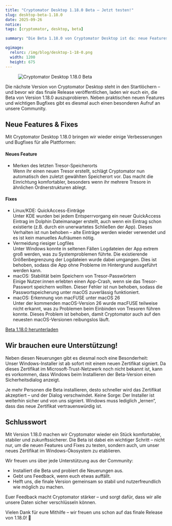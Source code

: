 ```yaml
---
title: "Cryptomator Desktop 1.18.0 Beta – Jetzt testen!"
slug: desktop-beta-1.18.0
date: 2025-09-26
notice: 
tags: [cryptomator, desktop, beta]

summary: "Die Beta 1.18.0 von Cryptomator Desktop ist da: neue Features, wichtige Fixes und ein neues Windows-Zertifikat. Testet sie jetzt und gebt uns Feedback!"

ogimage:
  relsrc: /img/blog/desktop-1-18-0.png
  width: 1200
  height: 675
---
```


<figure class="text-center">
  <img class="inline-block rounded-sm" src="/img/blog/desktop-1-18-0.png" alt="Cryptomator Desktop 1.18.0 Beta" />
</figure>

Die nächste Version von Cryptomator Desktop steht in den Startlöchern – und bevor wir das finale Release veröffentlichen, laden wir euch ein, die Beta von Version 1.18.0 auszuprobieren. Neben praktischen neuen Features und wichtigen Bugfixes gibt es diesmal auch einen besonderen Aufruf an unsere Community.

## Neue Features & Fixes

Mit Cryptomator Desktop 1.18.0 bringen wir wieder einige Verbesserungen und Bugfixes für alle Plattformen:

#### Neues Feature

- Merken des letzten Tresor-Speicherorts  
  Wenn ihr einen neuen Tresor erstellt, schlägt Cryptomator nun automatisch den zuletzt gewählten Speicherort vor. Das macht die Einrichtung komfortabler, besonders wenn ihr mehrere Tresore in ähnlichen Ordnerstrukturen ablegt.

#### Fixes

- Linux/KDE: QuickAccess-Einträge  
  Unter KDE wurden bei jedem Entsperrvorgang ein neuer QuickAccess Eintrag im Dolphin Dateimanager erstellt, auch wenn ein Eintrag schon existierte (z.B. durch ein unerwartetes Schließen der App). Dieses Verhalten ist nun behoben – alte Einträge werden wieder verwendet und es ist kein manuelles Aufräumen nötig.
- Vermeidung riesiger Logfiles  
  Unter Windows konnte in seltenen Fällen Logdateien der App extrem groß werden, was zu Systemproblemen führte. Die existierende Größenbegrenzung der Logdateien wurde dabei umgangen. Dies ist behoben, sodass die App ohne Probleme im Hintergrund ausgeführt werden kann.
- macOS: Stabilität beim Speichern von Tresor-Passwörtern  
  Einige Nutzer:innen erlebten einen App-Crash, wenn sie das Tresor-Passwort speichern wollten. Dieser Fehler ist nun behoben, sodass die Passwortspeicherung unter macOS zuverlässig funktioniert.
- macOS: Erkennung von macFUSE unter macOS 26  
  Unter der kommenden macOS-Version 26 wurde macFUSE teilweise nicht erkannt, was zu Problemen beim Einbinden von Tresoren führen konnte. Dieses Problem ist behoben, damit Cryptomator auch auf den neuesten macOS-Versionen reibungslos läuft.

<div class="text-center">
  <a href="/downloads/"><i class="fa-solid fa-download"></i> Beta 1.18.0 herunterladen</a>
</div>

## Wir brauchen eure Unterstützung!

Neben diesen Neuerungen gibt es diesmal noch eine Besonderheit:  
Unser Windows-Installer ist ab sofort mit einem neuen Zertifikat signiert. Da dieses Zertifikat im Microsoft-Trust-Netzwerk noch nicht bekannt ist, kann es vorkommen, dass Windows beim Installieren der Beta-Version einen Sicherheitsdialog anzeigt.

Je mehr Personen die Beta installieren, desto schneller wird das Zertifikat akzeptiert – und der Dialog verschwindet. Keine Sorge: Der Installer ist weiterhin sicher und von uns signiert. Windows muss lediglich „lernen“, dass das neue Zertifikat vertrauenswürdig ist.

## Schlusswort

Mit Version 1.18.0 machen wir Cryptomator wieder ein Stück komfortabler, stabiler und zukunftssicherer. Die Beta ist dabei ein wichtiger Schritt – nicht nur, um die neuen Features und Fixes zu testen, sondern auch, um unser neues Zertifikat im Windows-Ökosystem zu etablieren.

Wir freuen uns über jede Unterstützung aus der Community:

- Installiert die Beta und probiert die Neuerungen aus.
- Gebt uns Feedback, wenn euch etwas auffällt.
- Helft uns, die finale Version gemeinsam so stabil und nutzerfreundlich wie möglich zu machen.

Euer Feedback macht Cryptomator stärker – und sorgt dafür, dass wir alle unsere Daten sicher verschlüsseln können.

Vielen Dank für eure Mithilfe – wir freuen uns schon auf das finale Release von 1.18.0! 🎉